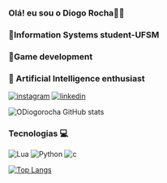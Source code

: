 
### Olá! eu sou o Diogo Rocha👋🏻
### 🧠Information Systems student-UFSM
### 👾Game development
### 🔭 Artificial Intelligence enthusiast


[![instagram](https://img.shields.io/badge/Instagram-E4405F?style=for-the-badge&logo=instagram&logoColor=white
)](https://www.instagram.com/odiogo.rocha/)
[![linkedin](https://img.shields.io/badge/LinkedIn-0077B5?style=for-the-badge&logo=linkedin&logoColor=white)](https://www.linkedin.com/in/diogo-rocha-ba1b6128a/)


![ODiogorocha GitHub stats](https://github-readme-stats.vercel.app/api?username=ODiogorocha&show_icons=true&theme=dracula)

### Tecnologias 💻
![Lua](https://img.shields.io/badge/Lua-2C2D72?style=for-the-badge&logo=lua&logoColor=white)
![Python](https://img.shields.io/badge/Python-14354C?style=for-the-badge&logo=python&logoColor=white)
![c](https://img.shields.io/badge/C-00599C?style=for-the-badge&logo=c&logoColor=white)

[![Top Langs](https://github-readme-stats.vercel.app/api/top-langs/?username=ODiogorocha&layout=donut)](https://github.com/ODiogorocha/github-readme-stats)

